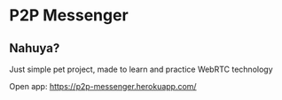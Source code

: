 # P2P Messenger

## Nahuya?
  Just simple pet project, made to learn and practice WebRTC technology

Open app: https://p2p-messenger.herokuapp.com/
